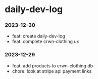 # daily-dev-log

### 2023-12-30
- feat: create daily-dev-log
- feat: complete crwn-clothing ux

### 2023-12-29
- feat: add products to crwn-clothing db
- chore: look at stripe api payment links
